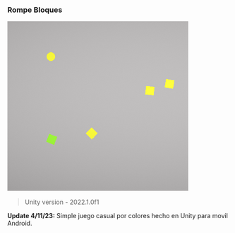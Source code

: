 ### Rompe Bloques

![](https://github.com/camilo1962/RompeBloques/blob/main/Assets/Images/icono.png)

> Unity version - 2022.1.0f1

**Update 4/11/23:** Simple juego casual por colores hecho en Unity para movil Android.
